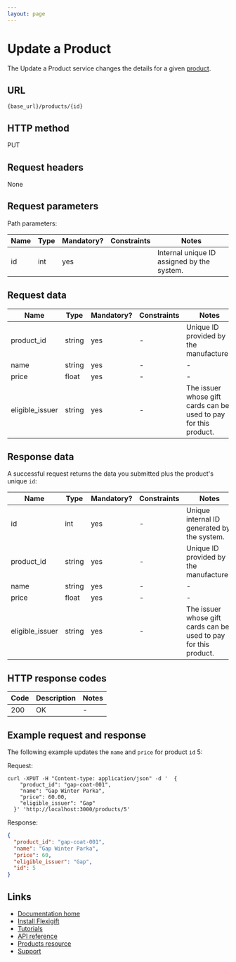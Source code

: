 ```yaml
---
layout: page
---
```


# Update a Product

The Update a Product service changes the details for a given [product](index.md).

## URL

```shell
{base_url}/products/{id}
```

## HTTP method

PUT

## Request headers

None

## Request parameters

Path parameters:

| Name          | Type          | Mandatory? | Constraints     | Notes |
| ------------- | ------------- | ---        | ---             | ---   |
| id            | int           | yes        |                 | Internal unique ID assigned by the system. |

## Request data

| Name            | Type          | Mandatory? | Constraints | Notes |
| -------------   | ------------- | ---        | ---         | ---   |
| product_id      | string        | yes        | -           | Unique ID provided by the manufacturer. |
| name            | string        | yes        | -           | -     |
| price           | float          | yes        | -           | -     |
| eligible_issuer | string        | yes        | -           | The issuer whose gift cards can be used to pay for this product. |

## Response data

A successful request returns the data you submitted plus the product's unique `id`:

| Name            | Type          | Mandatory? | Constraints | Notes |
| -------------   | ------------- | ---        | ---         | ---   |
| id              | int           | yes        | -           | Unique internal ID generated by the system. |
| product_id      | string        | yes        | -           | Unique ID provided by the manufacturer. |
| name            | string        | yes        | -           | -     |
| price           | float          | yes        | -           | -     |
| eligible_issuer | string        | yes        | -           | The issuer whose gift cards can be used to pay for this product. |

## HTTP response codes

| Code          | Description   | Notes |
| ------------- | ------------- | ---   |
| 200           | OK            | -     |

## Example request and response

The following example updates the `name` and `price` for product `id` 5:

Request:

```shell
curl -XPUT -H "Content-type: application/json" -d '  {
    "product_id": "gap-coat-001",
    "name": "Gap Winter Parka",
    "price": 60.00,
    "eligible_issuer": "Gap"
  }' 'http://localhost:3000/products/5'
```

Response:

```json
{
  "product_id": "gap-coat-001",
  "name": "Gap Winter Parka",
  "price": 60,
  "eligible_issuer": "Gap",
  "id": 5
}
```

## Links

* [Documentation home](../../index.md)
* [Install Flexigift](../../setup.md)
* [Tutorials](../../tutorials/index.md)
* [API reference](../../api/index.md)
* [Products resource](index.md)
* [Support](mailto:support@example.com)